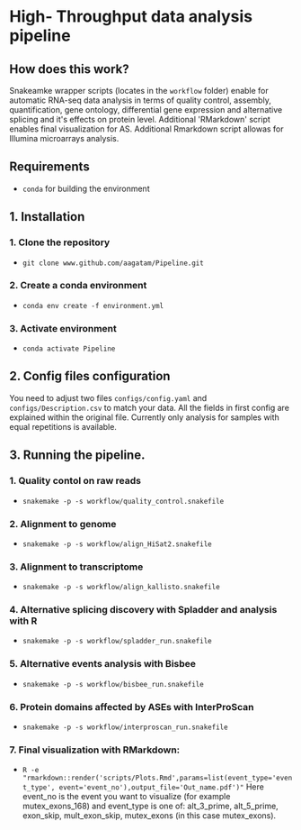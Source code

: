 # High- Throughput data analysis pipeline

## How does this work?
Snakeamke wrapper scripts (locates in the `workflow` folder) enable for automatic RNA-seq data analysis in terms of quality control, assembly, quantification, gene ontology, differential gene expression and alternative splicing and it's effects on protein level. Additional 'RMarkdown' script enables final visualization for AS.
Additional Rmarkdown script allowas for Illumina microarrays analysis.

## Requirements
 - `conda` for building the environment

## 1. Installation
### 1. Clone the repository
 - `git clone www.github.com/aagatam/Pipeline.git`
### 2. Create a conda environment
 - `conda env create -f environment.yml`
### 3. Activate environment
 - `conda activate Pipeline`

## 2. Config files configuration
 You need to adjust two files `configs/config.yaml` and `configs/Description.csv` to match your data. All the fields in first config are explained within the original file. Currently only analysis for samples with equal repetitions is available.

## 3. Running the pipeline.
### 1. Quality contol on raw reads
 - `snakemake -p -s workflow/quality_control.snakefile`
### 2. Alignment to genome
 - `snakemake -p -s workflow/align_HiSat2.snakefile`
### 3. Alignment to transcriptome
 - `snakemake -p -s workflow/align_kallisto.snakefile`
### 4. Alternative splicing discovery with Spladder and analysis with R
 - `snakemake -p -s workflow/spladder_run.snakefile`
### 5. Alternative events analysis with Bisbee
 - `snakemake -p -s workflow/bisbee_run.snakefile`
### 6. Protein domains affected by ASEs with InterProScan
 - `snakemake -p -s workflow/interproscan_run.snakefile`
### 7. Final visualization with RMarkdown:
 - `R -e "rmarkdown::render('scripts/Plots.Rmd',params=list(event_type='event_type', event='event_no'),output_file='Out_name.pdf')"`
 Here event_no is the event you want to visualize (for example mutex_exons_168) and event_type is one of: alt_3_prime, alt_5_prime, exon_skip, mult_exon_skip, mutex_exons (in this case mutex_exons).
